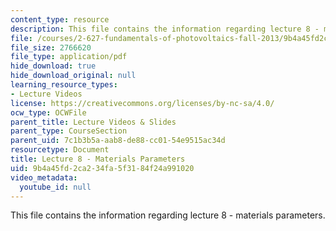 ```yaml
---
content_type: resource
description: This file contains the information regarding lecture 8 - materials parameters.
file: /courses/2-627-fundamentals-of-photovoltaics-fall-2013/9b4a45fd2ca234fa5f3184f24a991020_MIT2_627F13_lec08.pdf
file_size: 2766620
file_type: application/pdf
hide_download: true
hide_download_original: null
learning_resource_types:
- Lecture Videos
license: https://creativecommons.org/licenses/by-nc-sa/4.0/
ocw_type: OCWFile
parent_title: Lecture Videos & Slides
parent_type: CourseSection
parent_uid: 7c1b3b5a-aab8-de88-cc01-54e9515ac34d
resourcetype: Document
title: Lecture 8 - Materials Parameters
uid: 9b4a45fd-2ca2-34fa-5f31-84f24a991020
video_metadata:
  youtube_id: null
---
```

This file contains the information regarding lecture 8 - materials parameters.